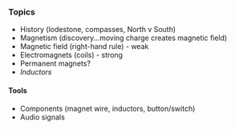 ### Topics

- History (lodestone, compasses, North v South)
- Magnetism (discovery...moving charge creates magnetic field)
- Magnetic field (right-hand rule) - weak
- Electromagnets (coils) - strong
- Permanent magnets?
- *Inductors*

#### Tools

- Components (magnet wire, inductors, button/switch)
- Audio signals
